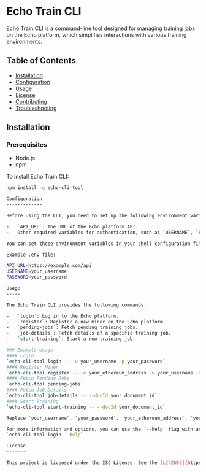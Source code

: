# Echo Train CLI

Echo Train CLI is a command-line tool designed for managing training jobs on the Echo platform, which simplifies interactions with various training environments.

## Table of Contents
- [Installation](#installation)
- [Configuration](#configuration)
- [Usage](#usage)
- [License](#license)
- [Contributing](#contributing)
- [Troubleshooting](#troubleshooting)

## Installation
### Prerequisites
- Node.js
- npm

To install Echo Train CLI:
```bash
npm install -g echo-cli-tool

Configuration
-------------

Before using the CLI, you need to set up the following environment variables:

-   `API_URL`: The URL of the Echo platform API.
-   Other required variables for authentication, such as `USERNAME`, `PASSWORD`, or `TOKEN`.

You can set these environment variables in your shell configuration file (e.g., `.bashrc`, `.bash_profile`, `.zshrc`, or similar) or create a `.env` file in the project directory.

Example .env file:

API_URL=https://example.com/api
USERNAME=your_username
PASSWORD=your_password

Usage
-----

The Echo Train CLI provides the following commands:

-   `login`: Log in to the Echo platform.
-   `register`: Register a new miner on the Echo platform.
-   `pending-jobs`: Fetch pending training jobs.
-   `job-details`: Fetch details of a specific training job.
-   `start-training`: Start a new training job.

### Example Usage
#### Login
`echo-cli-tool login -- -u your_username -p your_password`
#### Register Miner
`echo-cli-tool register -- -e your_ethereum_address -u your_username -email your_email`
#### Fetch Pending Jobs
`echo-cli-tool pending-jobs`
#### Fetch Job Details
`echo-cli-tool job-details -- --docId your_document_id`
#### Start Training
`echo-cli-tool start-training -- --docId your_document_id`

Replace `your_username`, `your_password`, `your_ethereum_address`, `your_email`, and `your_document_id` with your actual credentials and document IDs.

For more information and options, you can use the `--help` flag with any command:
`echo-cli-tool login --help`

License
-------

This project is licensed under the ISC License. See the [LICENSE](https://echo.train.com/c/LICENSE) file for details.
